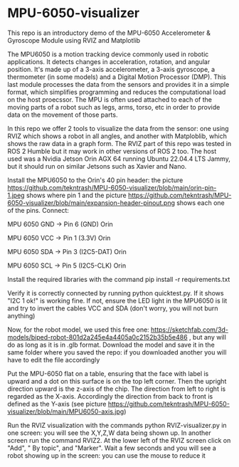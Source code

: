 # MPU-6050-visualizer
This repo is an introductory demo of the MPU-6050 Accelerometer &amp; Gyroscope Module using RVIZ and Matplotlib

The MPU6050 is a motion tracking device commonly used in robotic applications. It  detects changes in acceleration, rotation, and angular position. It's made up of a 3-axis accelerometer, a 3-axis gyroscope, a thermometer (in some models) and a Digital Motion Processor (DMP). This last module processes the data from the sensors and provides it in a simple format, which simplifies programming and reduces the computational load on the host proecssor. The MPU is often used attached to each of the moving parts of a robot such as legs, arms, torso, etc in order to provide data on the movement of those parts.

In this repo we offer 2 tools to visualize the data from the sensor: one using RVIZ which shows a robot in all angles, and another with Matploblib, which shows the raw data in a graph form. The RVIZ part of this repo was tested in ROS 2 Humble but it may work in other versions of ROS 2 too. The host used was a Nvidia Jetson Orin AGX 64 running Ubuntu 22.04.4 LTS Jammy, but it should run on similar Jetsons such as Xavier and Nano.

Install the MPU6050 to the Orin's 40 pin header: the picture https://github.com/tekntrash/MPU-6050-visualizer/blob/main/orin-pin-1.jpeg shows where pin 1 and the picture https://github.com/tekntrash/MPU-6050-visualizer/blob/main/expansion-header-pinout.png shows each one of the pins. Connect:

MPU 6050 GND -> Pin 6 (GND) Orin

MPU 6050 VCC -> Pin 1 (3.3V) Orin

MPU 6050 SDA -> Pin 3 (I2C5-DAT) Orin

MPU 6050 SCL -> Pin 5 (I2C5-CLK) Orin

Install the required libraries with the command pip install -r requirements.txt

Verify it is correctly connected by running python quicktest.py. If it shows "I2C 1 ok!" is working fine. If not, ensure the LED light in the MPU6050 is lit and try to invert the cables VCC and SDA (don't worry, you will not burn anything)

Now, for the robot model, we used this free one: https://sketchfab.com/3d-models/biped-robot-801d2a245e4a4405a0c2152b35b5e486 , but any will do as long as it is in .glb format. Download the model and save it in the same folder where you saved the repo: if you downloaded another you will have to edit the file accordingly

Put the MPU-6050 flat on a table, ensuring that the face with label is upward and a dot on this surface is on the top left corner. Then the upright direction upward is the z-axis of the chip. The direction from left to right is regarded as the X-axis. Accordingly the direction from back to front is defined as the Y-axis (see picture https://github.com/tekntrash/MPU-6050-visualizer/blob/main/MPU6050-axis.jpg)

Run the RVIZ visualization with the commands python RVIZ-visualizer.py in one screen: you will see the X,Y,Z,W data being shown up. In another screen run the command RVIZ2. At the lower left of the RVIZ screen click on "Add", " By topic", and "Marker". Wait a few seconds and you will see a robot showing up in the screen: you can use the mouse to reduce it
